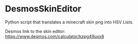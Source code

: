 # DesmosSkinEditor
Python script that translates a minecraft skin png into HSV Lists.

Desmos link to the skin editor: https://www.desmos.com/calculator/kzpg49uxx8
